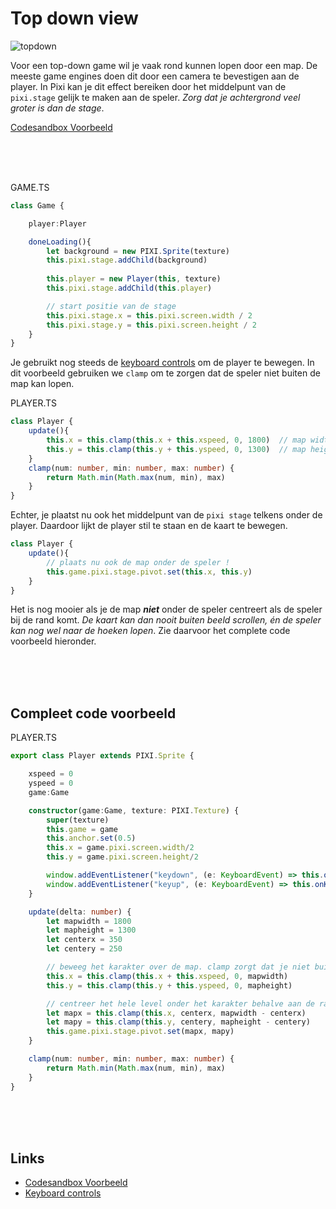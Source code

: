 # Top down view

![topdown](./topdown.gif)

Voor een top-down game wil je vaak rond kunnen lopen door een map. De meeste game engines doen dit door een camera te bevestigen aan de player. In Pixi kan je dit effect bereiken door het middelpunt van de `pixi.stage` gelijk te maken aan de speler. *Zorg dat je achtergrond veel groter is dan de stage*. 

[Codesandbox Voorbeeld](https://codesandbox.io/s/map-explorer-on4g4t)

<br>
<br>
<br>

GAME.TS
```typescript
class Game {

    player:Player

    doneLoading(){
        let background = new PIXI.Sprite(texture)
        this.pixi.stage.addChild(background)
        
        this.player = new Player(this, texture)
        this.pixi.stage.addChild(this.player)

        // start positie van de stage
        this.pixi.stage.x = this.pixi.screen.width / 2
        this.pixi.stage.y = this.pixi.screen.height / 2
    }
}
```

Je gebruikt nog steeds de [keyboard controls](./keyboard.md) om de player te bewegen. In dit voorbeeld gebruiken we `clamp` om te zorgen dat de speler niet buiten de map kan lopen.

PLAYER.TS

```typescript
class Player {
    update(){
        this.x = this.clamp(this.x + this.xspeed, 0, 1800)  // map width
        this.y = this.clamp(this.y + this.yspeed, 0, 1300)  // map height
    }
    clamp(num: number, min: number, max: number) {
        return Math.min(Math.max(num, min), max)
    }
}
```

Echter, je plaatst nu ook het middelpunt van de `pixi stage` telkens onder de player. Daardoor lijkt de player stil te staan en de kaart te bewegen.

```typescript
class Player {
    update(){
        // plaats nu ook de map onder de speler !
        this.game.pixi.stage.pivot.set(this.x, this.y)
    }
}

```
Het is nog mooier als je de map ***niet*** onder de speler centreert als de speler bij de rand komt. *De kaart kan dan nooit buiten beeld scrollen, én de speler kan nog wel naar de hoeken lopen*. Zie daarvoor het complete code voorbeeld hieronder.

<br>
<br>
<br>

## Compleet code voorbeeld

PLAYER.TS
```typescript
export class Player extends PIXI.Sprite {

    xspeed = 0
    yspeed = 0
    game:Game

    constructor(game:Game, texture: PIXI.Texture) {
        super(texture)
        this.game = game
        this.anchor.set(0.5)
        this.x = game.pixi.screen.width/2
        this.y = game.pixi.screen.height/2

        window.addEventListener("keydown", (e: KeyboardEvent) => this.onKeyDown(e))
        window.addEventListener("keyup", (e: KeyboardEvent) => this.onKeyUp(e))
    }

    update(delta: number) {
        let mapwidth = 1800
        let mapheight = 1300
        let centerx = 350
        let centery = 250

        // beweeg het karakter over de map. clamp zorgt dat je niet buiten de map kan lopen
        this.x = this.clamp(this.x + this.xspeed, 0, mapwidth)
        this.y = this.clamp(this.y + this.yspeed, 0, mapheight)

        // centreer het hele level onder het karakter behalve aan de randen
        let mapx = this.clamp(this.x, centerx, mapwidth - centerx)
        let mapy = this.clamp(this.y, centery, mapheight - centery)
        this.game.pixi.stage.pivot.set(mapx, mapy)        
    }

    clamp(num: number, min: number, max: number) {
        return Math.min(Math.max(num, min), max)
    }
}
```

<br>
<br>
<br>

## Links

- [Codesandbox Voorbeeld](https://codesandbox.io/s/map-explorer-on4g4t)
- [Keyboard controls](./keyboard.md)